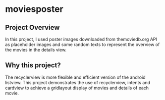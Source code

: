# moviesposter

## Project Overview
In this project, I used poster images downloaded from themoviedb.org API as placeholder images and some random texts to represent the overview of the movies in the details view.

## Why this project?
The recyclerview is more flexible and efficient version of the android listview. This project demonstrates the use of recyclerview, intents and cardview to achieve a gridlayout display of movies and details of each movie.
